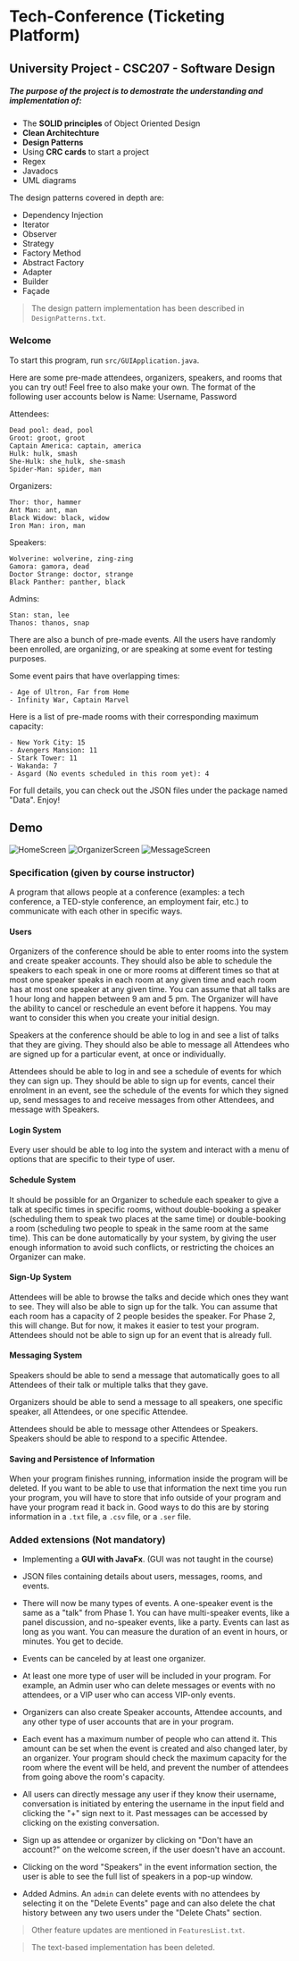 # Tech-Conference (Ticketing Platform)

## University Project - CSC207 - Software Design

##### The purpose of the project is to demostrate the understanding and implementation of:

- The **SOLID principles** of Object Oriented Design
- **Clean Architechture**
- **Design Patterns**
- Using **CRC cards** to start a project
- Regex
- Javadocs
- UML diagrams

The design patterns covered in depth are:
- Dependency Injection 
- Iterator
- Observer
- Strategy
- Factory Method 
- Abstract Factory 
- Adapter
- Builder
- Façade

> The design pattern implementation has been described in ```DesignPatterns.txt```.


### Welcome

To start this program, run ```src/GUIApplication.java```.

Here are some pre-made attendees, organizers, speakers, and rooms that you can try out! Feel free to also make your own.
The format of the following user accounts below is Name: Username, Password

Attendees:
	
	Dead pool: dead, pool
	Groot: groot, groot
	Captain America: captain, america
	Hulk: hulk, smash
	She-Hulk: she_hulk, she-smash
	Spider-Man: spider, man

Organizers:
	
	Thor: thor, hammer
	Ant Man: ant, man
	Black Widow: black, widow
	Iron Man: iron, man

Speakers:
	
	Wolverine: wolverine, zing-zing
	Gamora: gamora, dead
	Doctor Strange: doctor, strange
	Black Panther: panther, black

Admins:
	
	Stan: stan, lee
	Thanos: thanos, snap


There are also a bunch of pre-made events. All the users have randomly been enrolled, are organizing, or are
speaking at some event for testing purposes.

Some event pairs that have overlapping times:
	
	- Age of Ultron, Far from Home
	- Infinity War, Captain Marvel

Here is a list of pre-made rooms with their corresponding maximum capacity:
	
	- New York City: 15
	- Avengers Mansion: 11
	- Stark Tower: 11
	- Wakanda: 7
	- Asgard (No events scheduled in this room yet): 4

For full details, you can check out the JSON files under the package named "Data". Enjoy!

## Demo
![HomeScreen](DemoPics/HomeScreen.jpg)
![OrganizerScreen](DemoPics/OrganizerScreen.jpg)
![MessageScreen](DemoPics/MessageScreen.jpg)


### Specification (given by course instructor)

A program that allows people at a conference (examples: a tech conference, a TED-style conference, an employment fair, etc.) to communicate with each other in specific ways. 

#### Users

Organizers of the conference should be able to enter rooms into the system and create speaker accounts. They should also be able to schedule the speakers to each speak in one or more rooms at different times so that at most one speaker speaks in each room at any given time and each room has at most one speaker at any given time. You can assume that all talks are 1 hour long and happen between 9 am and 5 pm. The Organizer will have the ability to cancel or reschedule an event before it happens. You may want to consider this when you create your initial design.

Speakers at the conference should be able to log in and see a list of talks that they are giving. They should also be able to message all Attendees who are signed up for a particular event, at once or individually.

Attendees should be able to log in and see a schedule of events for which they can sign up. They should be able to sign up for events, cancel their enrolment in an event, see the schedule of the events for which they signed up, send messages to and receive messages from other Attendees, and message with Speakers.

#### Login System

Every user should be able to log into the system and interact with a menu of options that are specific to their type of user.

#### Schedule System

It should be possible for an Organizer to schedule each speaker to give a talk at specific times in specific rooms, without double-booking a speaker (scheduling them to speak two places at the same time) or double-booking a room (scheduling two people to speak in the same room at the same time). This can be done automatically by your system, by giving the user enough information to avoid such conflicts, or restricting the choices an Organizer can make.

#### Sign-Up System

Attendees will be able to browse the talks and decide which ones they want to see. They will also be able to sign up for the talk. You can assume that each room has a capacity of 2 people besides the speaker. For Phase 2, this will change. But for now, it makes it easier to test your program. Attendees should not be able to sign up for an event that is already full.

#### Messaging System

Speakers should be able to send a message that automatically goes to all Attendees of their talk or multiple talks that they gave.

Organizers should be able to send a message to all speakers, one specific speaker, all Attendees, or one specific Attendee.

Attendees should be able to message other Attendees or Speakers. Speakers should be able to respond to a specific Attendee.

#### Saving and Persistence of Information

When your program finishes running, information inside the program will be deleted. If you want to be able to use that information the next time you run your program, you will have to store that info outside of your program and have your program read it back in. Good ways to do this are by storing information in a ```.txt``` file, a ```.csv``` file, or a ```.ser``` file.


### Added extensions (Not mandatory)

- Implementing a **GUI with JavaFx**. (GUI was not taught in the course)

- JSON files containing details about users, messages, rooms, and events.

- There will now be many types of events. A one-speaker event is the same as a "talk" from Phase 1. You can have multi-speaker events, like a panel discussion, and no-speaker events, like a party. Events can last as long as you want. You can measure the duration of an event in hours, or minutes. You get to decide.

- Events can be canceled by at least one organizer.

- At least one more type of user will be included in your program. For example, an Admin user who can delete messages or events with no attendees, or a VIP user who can access VIP-only events.

- Organizers can also create Speaker accounts, Attendee accounts, and any other type of user accounts that are in your program.

- Each event has a maximum number of people who can attend it. This amount can be set when the event is created and also changed later, by an organizer. Your program should check the maximum capacity for the room where the event will be held, and prevent the number of attendees from going above the room's capacity.

- All users can directly message any user if they know their username, conversation is initiated by entering the username in the input field and clicking the "+" sign next to it. Past messages can be accessed by clicking on the existing conversation.

- Sign up as attendee or organizer by clicking on "Don't have an account?" on the welcome screen, if the user doesn't have an account.

- Clicking on the word "Speakers" in the event information section, the user is able to see the full list of speakers in a pop-up window.

- Added Admins. An ```admin``` can delete events with no attendees by selecting it on the "Delete Events" page and can also delete the chat history between any two users under the "Delete Chats" section.

> Other feature updates are mentioned in ```FeaturesList.txt```.

> The text-based implementation has been deleted.
